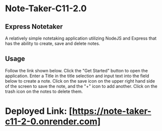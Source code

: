 # Note-Taker-C11-2.0

## Express Notetaker
A relatively simple notetaking application utilizing NodeJS and Express that has the ability to create, save and delete notes.
## Usage
Follow the link shown below.
Click the "Get Started" button to open the application.
Enter a Title in the title selection and input text into the field below to create a note.
Click on the save icon on the upper right hand side of the screen to save the note, and the "+" icon to add another.
Click on the trash icon on the notes to delete them.


# Deployed Link: [https://note-taker-c11-2-0.onrender.com]